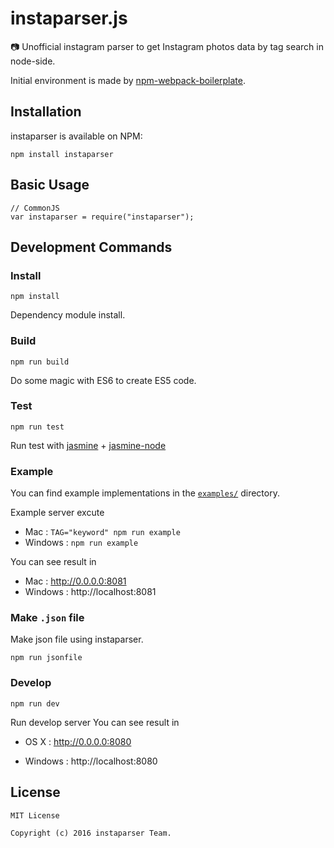 # instaparser.js
:camera: Unofficial instagram parser to get Instagram photos data by tag search in node-side.

Initial environment is made by [npm-webpack-boilerplate](https://github.com/JeffGuKang/npm-webpack-boilerplate).


## Installation

instaparser is available on NPM:

```
npm install instaparser
```

## Basic Usage
```
// CommonJS
var instaparser = require("instaparser");
```

## Development Commands

### Install
`npm install`

Dependency module install.

### Build
`npm run build`

Do some magic with ES6 to create ES5 code.

### Test
`npm run test`

Run test with [jasmine](http://jasmine.github.io/2.5/introduction.html) + [jasmine-node](https://github.com/mhevery/jasmine-node)

### Example
You can find example implementations in the [`examples/`](examples/) directory.

Example server excute
*  Mac : `TAG="keyword" npm run example`
*  Windows : `npm run example`

You can see result in
*  Mac : http://0.0.0.0:8081
*  Windows : http://localhost:8081

### Make `.json` file

Make json file using instaparser.

`npm run jsonfile`


### Develop
`npm run dev`

Run develop server
You can see result in

* OS X : http://0.0.0.0:8080

* Windows : http://localhost:8080


## License
```
MIT License

Copyright (c) 2016 instaparser Team.
```
